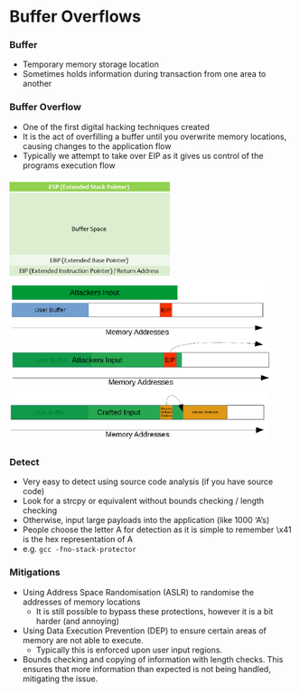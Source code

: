 # Buffer Overflows



### Buffer

* Temporary memory storage location
* Sometimes holds information during transaction from one area to another



### Buffer Overflow

* One of the first digital hacking techniques created
* It is the act of overfilling a buffer until you overwrite memory locations, causing changes to the application flow
* Typically we attempt to take over EIP as it gives us control of the programs execution flow

<img src="img\17\1.png" alt="1" style="zoom:67%;" />

<img src="img\17\2.png" alt="2" style="zoom: 80%;" />

<img src="img\17\3.png" alt="3" style="zoom:80%;" />

<img src="img\17\4.png" alt="4" style="zoom:80%;" />



### Detect

* Very easy to detect using source code analysis (if you have source code)
* Look for a strcpy or equivalent without bounds checking / length checking
* Otherwise, input large payloads into the application (like 1000 ‘A’s)
* People choose the letter A for detection as it is simple to remember \x41 is the hex representation of A
* e.g. `gcc -fno-stack-protector`



### Mitigations

* Using Address Space Randomisation (ASLR) to randomise the addresses of memory locations
  * It is still possible to bypass these protections, however it is a bit harder (and annoying)
* Using Data Execution Prevention (DEP) to ensure certain areas of memory are not able to execute.
  * Typically this is enforced upon user input regions.
* Bounds checking and copying of information with length checks. This ensures that more information than expected is not being handled, mitigating the issue.

